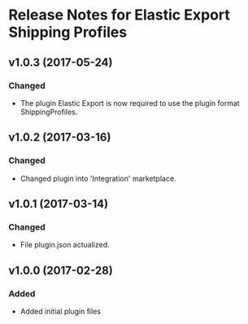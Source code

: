 # Release Notes for Elastic Export Shipping Profiles

## v1.0.3 (2017-05-24)

### Changed
- The plugin Elastic Export is now required to use the plugin format ShippingProfiles.

## v1.0.2 (2017-03-16)

### Changed
- Changed plugin into 'Integration' marketplace.

## v1.0.1 (2017-03-14)

### Changed
- File plugin.json actualized.

## v1.0.0 (2017-02-28)
 
### Added
- Added initial plugin files
